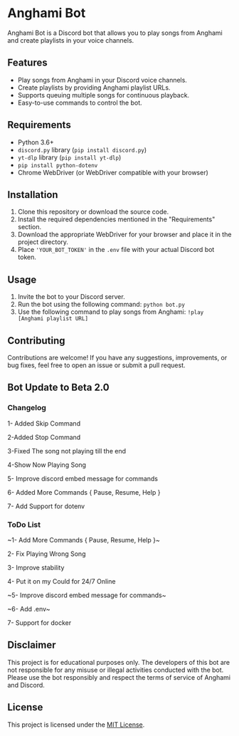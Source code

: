 # Anghami Bot

Anghami Bot is a Discord bot that allows you to play songs from Anghami and create playlists in your voice channels.

## Features

- Play songs from Anghami in your Discord voice channels.
- Create playlists by providing Anghami playlist URLs.
- Supports queuing multiple songs for continuous playback.
- Easy-to-use commands to control the bot.

## Requirements

- Python 3.6+
- `discord.py` library (`pip install discord.py`)
- `yt-dlp` library (`pip install yt-dlp`)
- `pip install python-dotenv`
- Chrome WebDriver (or WebDriver compatible with your browser)

## Installation

1. Clone this repository or download the source code.
2. Install the required dependencies mentioned in the "Requirements" section.
3. Download the appropriate WebDriver for your browser and place it in the project directory.
4. Place `'YOUR_BOT_TOKEN'` in the `.env` file with your actual Discord bot token.

## Usage

1. Invite the bot to your Discord server.
2. Run the bot using the following command: `python bot.py`
3. Use the following command to play songs from Anghami: `!play [Anghami playlist URL]`

## Contributing

Contributions are welcome! If you have any suggestions, improvements, or bug fixes, feel free to open an issue or submit a pull request.

## Bot Update to Beta 2.0

### Changelog

1- Added Skip Command

2-Added Stop Command

3-Fixed The song not playing till the end

4-Show Now Playing Song

5- Improve discord embed message for commands

6- Added More Commands { Pause, Resume, Help }

7- Add Support for dotenv

### ToDo List

~1- Add More Commands { Pause, Resume, Help }~

2- Fix Playing Wrong Song

3- Improve stability

4- Put it on my Could for 24/7 Online

~5- Improve discord embed message for commands~

~6- Add .env~

7- Support for docker

## Disclaimer

This project is for educational purposes only. The developers of this bot are not responsible for any misuse or illegal activities conducted with the bot. Please use the bot responsibly and respect the terms of service of Anghami and Discord.

## License

This project is licensed under the [MIT License](LICENSE).

